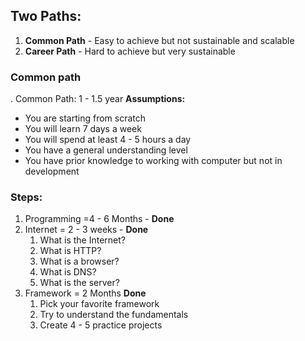 ## Two Paths:

1. **Common Path** - Easy to achieve but not sustainable and scalable
2. **Career Path** - Hard to achieve but very sustainable

### Common path

. Common Path: 1 - 1.5 year
**Assumptions:**

- You are starting from scratch
- You will learn 7 days a week
- You will spend at least 4 - 5 hours a day
- You have a general understanding level
- You have prior knowledge to working with computer but not in development

### Steps:

1. Programming =4 - 6 Months - **Done**
2. Internet = 2 - 3 weeks - **Done**
   1. What is the Internet?
   2. What is HTTP?
   3. What is a browser?
   4. What is DNS?
   5. What is the server?
3. Framework = 2 Months **Done**
   1. Pick your favorite framework
   2. Try to understand the fundamentals
   3. Create 4 - 5 practice projects
